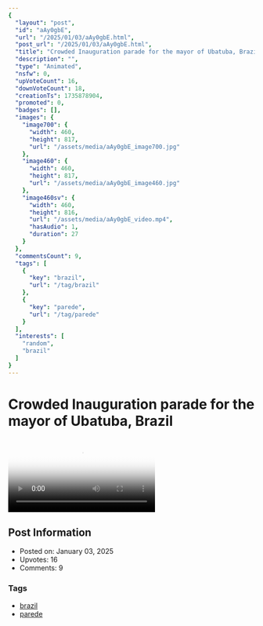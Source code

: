 ```yaml
---
{
  "layout": "post",
  "id": "aAy0gbE",
  "url": "/2025/01/03/aAy0gbE.html",
  "post_url": "/2025/01/03/aAy0gbE.html",
  "title": "Crowded Inauguration parade for the mayor of Ubatuba, Brazil",
  "description": "",
  "type": "Animated",
  "nsfw": 0,
  "upVoteCount": 16,
  "downVoteCount": 18,
  "creationTs": 1735878904,
  "promoted": 0,
  "badges": [],
  "images": {
    "image700": {
      "width": 460,
      "height": 817,
      "url": "/assets/media/aAy0gbE_image700.jpg"
    },
    "image460": {
      "width": 460,
      "height": 817,
      "url": "/assets/media/aAy0gbE_image460.jpg"
    },
    "image460sv": {
      "width": 460,
      "height": 816,
      "url": "/assets/media/aAy0gbE_video.mp4",
      "hasAudio": 1,
      "duration": 27
    }
  },
  "commentsCount": 9,
  "tags": [
    {
      "key": "brazil",
      "url": "/tag/brazil"
    },
    {
      "key": "parede",
      "url": "/tag/parede"
    }
  ],
  "interests": [
    "random",
    "brazil"
  ]
}
---
```


# Crowded Inauguration parade for the mayor of Ubatuba, Brazil

<video controls playsinline loop poster="/assets/media/aAy0gbE_image460.jpg">
  <source src="/assets/media/aAy0gbE_video.mp4" type="video/mp4">
  Your browser does not support the video tag.
</video>

## Post Information

- Posted on: January 03, 2025
- Upvotes: 16
- Comments: 9

### Tags

- [brazil](/tag/brazil)
- [parede](/tag/parede)
